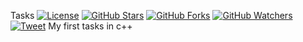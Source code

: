 Tasks [![License][license-img]][license-url] [![GitHub Stars][stars-img]][stars-url] [![GitHub Forks][forks-img]][forks-url] [![GitHub Watchers][watchers-img]][watchers-url] [![Tweet][tweet-img]][tweet-url]
My first tasks in c++

[main-url]: https://github.com/rsp/travis-hello
[cpp-url]: https://github.com/rsp/travis-hello-cpp
[github-url]: https://github.com/rsp/travis-hello-modern-cpp
[readme-url]: https://github.com/rsp/travis-hello-modern-cpp#readme
[issues-main-url]: https://github.com/rsp/travis-hello/issues
[issues-ver-url]: https://github.com/rsp/travis-hello-modern-cpp/issues
[stars-url]: https://github.com/rsp/travis-hello-modern-cpp/stargazers
[watchers-url]: https://github.com/rsp/travis-hello-modern-cpp/watchers
[forks-url]: https://github.com/rsp/travis-hello-modern-cpp/network/members
[stars-img]: https://img.shields.io/github/stars/rsp/travis-hello-modern-cpp.svg?style=social&amp;label=Stars
[forks-img]: https://img.shields.io/github/forks/rsp/travis-hello-modern-cpp.svg?style=social&amp;label=Forks
[watchers-img]: https://img.shields.io/github/watchers/rsp/travis-hello-modern-cpp.svg?style=social&amp;label=Watchers
[tweet-img]: https://img.shields.io/twitter/url/https/github.com/rsp/travis-hello-modern-cpp.svg?style=social
[tweet-url]: https://twitter.com/intent/tweet?text=%23Travis+example+for+modern+C%2b%2b+with+new+GCC+and+CLang+by+@pocztarski:&url=https%3A%2F%2Fgithub.com%2Frsp%2Ftravis-hello-modern-cpp
[license-url]: https://github.com/rsp/travis-hello-modern-cpp/blob/master/LICENSE.md
[license-img]: https://img.shields.io/github/license/rsp/travis-hello-modern-cpp.svg
[travis-url]: https://travis-ci.org/rsp/travis-hello-modern-cpp
[travis-img]: https://travis-ci.org/rsp/travis-hello-modern-cpp.svg?branch=master
[snyk-url]: https://snyk.io/test/github/rsp/travis-hello-modern-cpp
[snyk-img]: https://snyk.io/test/github/rsp/travis-hello-modern-cpp/badge.svg
[github-follow-url]: https://github.com/rsp
[github-follow-img]: https://img.shields.io/github/followers/rsp.svg?style=social&label=Follow
[twitter-follow-url]: https://twitter.com/intent/follow?screen_name=pocztarski
[twitter-follow-img]: https://img.shields.io/twitter/follow/pocztarski.svg?style=social&label=Follow
[stackoverflow-url]: https://stackoverflow.com/users/613198/rsp
[stackexchange-url]: https://stackexchange.com/users/303952/rsp
[stackexchange-img]: https://stackexchange.com/users/flair/303952.png
[gitlab-url]: https://gitlab.com/rsp/travis-hello-modern-cpp
[gitlabci-img]: https://gitlab.com/rsp/travis-hello-modern-cpp/badges/master/build.svg
[gitlabci-url]: https://gitlab.com/rsp/travis-hello-modern-cpp/builds
